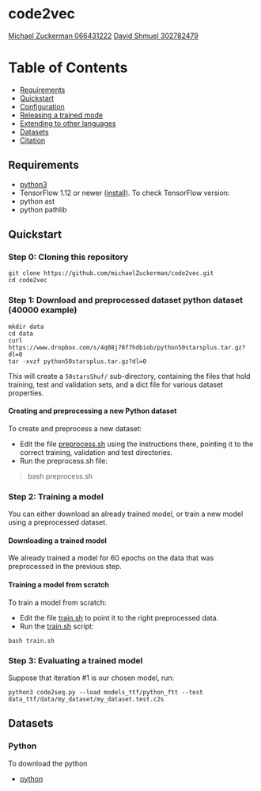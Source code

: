 # code2vec
[Michael Zuckerman 066431222](michaelz@mail.tau.ac.il)
[David Shmuel 302782479](davidshmuel@mail.tau.ac.il)

Table of Contents
=================
  * [Requirements](#requirements)
  * [Quickstart](#quickstart)
  * [Configuration](#configuration)
  * [Releasing a trained mode](#releasing-a-trained-model)
  * [Extending to other languages](#extending-to-other-languages)
  * [Datasets](#datasets)
  * [Citation](#citation)

## Requirements
  * [python3](https://www.linuxbabe.com/ubuntu/install-python-3-6-ubuntu-16-04-16-10-17-04) 
  * TensorFlow 1.12 or newer ([install](https://www.tensorflow.org/install/install_linux)). To check TensorFlow version:
  * python ast
  * python pathlib

## Quickstart
### Step 0: Cloning this repository
```
git clone https://github.com/michaelZuckerman/code2vec.git
cd code2vec
```

### Step 1: Download and preprocessed dataset python dataset (40000 example)
```
mkdir data
cd data
curl https://www.dropbox.com/s/4q08j78f7hdbiob/python50starsplus.tar.gz?dl=0
tar -xvzf python50starsplus.tar.gz?dl=0
```
This will create a `50starsShuf/` sub-directory, containing the files that hold training, test and validation sets,
and a dict file for various dataset properties.

#### Creating and preprocessing a new Python dataset
To create and preprocess a new dataset:
  * Edit the file [preprocess.sh](preprocess.sh) using the instructions there, pointing it to the correct training, validation and test directories.
  * Run the preprocess.sh file:
> bash preprocess.sh


### Step 2: Training a model
You can either download an already trained model, or train a new model using a preprocessed dataset.

#### Downloading a trained model
We already trained a model for 60 epochs on the data that was preprocessed in the previous step.

#### Training a model from scratch
To train a model from scratch:
  * Edit the file [train.sh](train.sh) to point it to the right preprocessed data.
  * Run the [train.sh](train.sh) script:
```
bash train.sh
```

### Step 3: Evaluating a trained model
Suppose that iteration #1 is our chosen model, run:
```
python3 code2seq.py --load models_ttf/python_ftt --test data_ttf/data/my_dataset/my_dataset.test.c2s
```

## Datasets
### Python
To download the python

  * [python](https://www.dropbox.com/s/4q08j78f7hdbiob/python50starsplus.tar.gz?dl=0)

